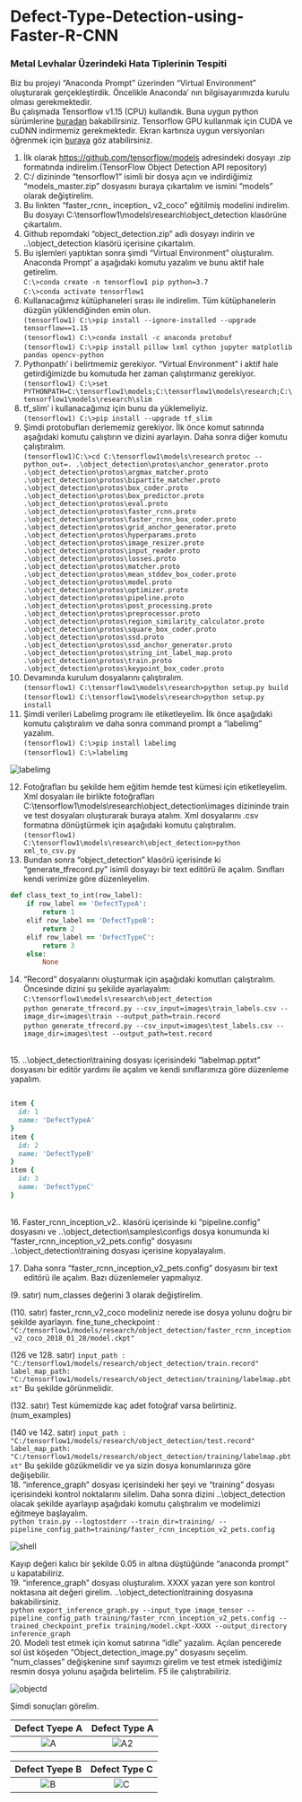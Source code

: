 # Defect-Type-Detection-using-Faster-R-CNN
### Metal Levhalar Üzerindeki Hata Tiplerinin Tespiti <br/>
Biz bu projeyi “Anaconda Prompt” üzerinden “Virtual Environment” oluşturarak gerçekleştirdik. Öncelikle Anaconda’ nın bilgisayarımızda kurulu olması gerekmektedir. <br/>
Bu çalışmada Tensorflow v1.15 (CPU) kullandık. Buna uygun python sürümlerine [buradan](https://www.tensorflow.org/install/source#tested_build_configurations) bakabilirsiniz. Tensorflow GPU kullanmak için CUDA ve cuDNN indirmemiz gerekmektedir. Ekran kartınıza uygun versiyonları öğrenmek için [buraya](https://developer.nvidia.com/cuda-gpus) göz atabilirsiniz.
1. İlk olarak https://github.com/tensorflow/models adresindeki dosyayı .zip formatında indirelim.(TensorFlow Object Detection API repository)<br/>
2. C:/ dizininde “tensorflow1” isimli bir dosya açın ve indirdiğimiz “models_master.zip” dosyasını buraya çıkartalım ve ismini “models” olarak değiştirelim.<br/>
3. Bu linkten “faster_rcnn_ inception_ v2_coco” eğitilmiş modelini indirelim. Bu dosyayı C:\tensorflow1\models\research\object_detection klasörüne çıkartalım.<br/>
4. Github repomdaki “object_detection.zip” adlı dosyayı indirin ve ..\object_detection klasörü içerisine çıkartalım.<br/>
5. Bu işlemleri yaptıktan sonra şimdi “Virtual Environment” oluşturalım. Anaconda Prompt’ a aşağıdaki komutu yazalım ve bunu aktif hale getirelim.<br/>
`C:\>conda create -n tensorflow1 pip python=3.7`<br/>
`C:\>conda activate tensorflow1`<br/>
6. Kullanacağımız kütüphaneleri sırası ile indirelim. Tüm kütüphanelerin düzgün yüklendiğinden emin olun.<br/>
`(tensorflow1) C:\>pip install --ignore-installed --upgrade tensorflow==1.15`<br/>
`(tensorflow1) C:\>conda install -c anaconda protobuf`<br/>
`(tensorflow1) C:\>pip install pillow lxml cython jupyter matplotlib pandas opencv-python` <br/>
7. Pythonpath’ i belirtmemiz gerekiyor. “Virtual Environment” i aktif hale getirdiğimizde bu komutuda her zaman çalıştırmanız gerekiyor.<br/>
`(tensorflow1) C:\>set PYTHONPATH=C:\tensorflow1\models;C:\tensorflow1\models\research;C:\tensorflow1\models\research\slim`<br/>
8. tf_slim’ i kullanacağımız için bunu da yüklemeliyiz.<br/>
`(tensorflow1) C:\>pip install --upgrade tf_slim`<br/>
9. Şimdi protobufları derlememiz gerekiyor. İlk önce komut satırında aşağıdaki komutu çalıştırın ve dizini ayarlayın. Daha sonra diğer komutu çalıştıralım.<br/>
`(tensorflow1)C:\>cd C:\tensorflow1\models\research`
`protoc --python_out=. .\object_detection\protos\anchor_generator.proto .\object_detection\protos\argmax_matcher.proto .\object_detection\protos\bipartite_matcher.proto .\object_detection\protos\box_coder.proto .\object_detection\protos\box_predictor.proto .\object_detection\protos\eval.proto .\object_detection\protos\faster_rcnn.proto .\object_detection\protos\faster_rcnn_box_coder.proto .\object_detection\protos\grid_anchor_generator.proto .\object_detection\protos\hyperparams.proto .\object_detection\protos\image_resizer.proto .\object_detection\protos\input_reader.proto .\object_detection\protos\losses.proto .\object_detection\protos\matcher.proto .\object_detection\protos\mean_stddev_box_coder.proto .\object_detection\protos\model.proto .\object_detection\protos\optimizer.proto .\object_detection\protos\pipeline.proto .\object_detection\protos\post_processing.proto .\object_detection\protos\preprocessor.proto .\object_detection\protos\region_similarity_calculator.proto .\object_detection\protos\square_box_coder.proto .\object_detection\protos\ssd.proto .\object_detection\protos\ssd_anchor_generator.proto .\object_detection\protos\string_int_label_map.proto .\object_detection\protos\train.proto .\object_detection\protos\keypoint_box_coder.proto`
10. Devamında kurulum dosyalarını çalıştıralım.<br/>
`(tensorflow1) C:\tensorflow1\models\research>python setup.py build`<br/>
`(tensorflow1) C:\tensorflow1\models\research>python setup.py install`<br/>
11. Şimdi verileri Labelimg programı ile etiketleyelim. İlk önce aşağıdaki komutu çalıştıralım ve daha sonra command prompt a “labelimg” yazalım. <br/>
`(tensorflow1) C:\>pip install labelimg`<br/>
`(tensorflow1) C:\>labelimg`<br/>

![labelimg](https://github.com/muhammetbektas/Defect-Type-Detection-using-Faster-R-CNN/blob/master/Images/Labelimg.png)

12. Fotoğrafları bu şekilde hem eğitim hemde test kümesi için etiketleyelim. Xml dosyaları ile birlikte fotoğrafları C:\tensorflow1\models\research\object_detection\images dizininde train ve test dosyaları oluşturarak buraya atalım.
Xml dosyalarını .csv formatına dönüştürmek için aşağıdaki komutu çalıştıralım.<br/>
`(tensorflow1) C:\tensorflow1\models\research\object_detection>python xml_to_csv.py`<br/>
13. Bundan sonra “object_detection” klasörü içerisinde ki “generate_tfrecord.py” isimli dosyayı bir text editörü ile açalım. Sınıfları kendi verimize göre düzenleyelim.<br/>
``` ruby
def class_text_to_int(row_label):
    if row_label == 'DefectTypeA':
        return 1
    elif row_label == 'DefectTypeB':
        return 2
    elif row_label == 'DefectTypeC':
        return 3
    else:
        None
```
14. “Record” dosyalarını oluşturmak için aşağıdaki komutları çalıştıralım. Öncesinde dizini şu şekilde ayarlayalım:<br/> `C:\tensorflow1\models\research\object_detection`<br/>
`python generate_tfrecord.py --csv_input=images\train_labels.csv --image_dir=images\train --output_path=train.record`<br/>
`python generate_tfrecord.py --csv_input=images\test_labels.csv --image_dir=images\test --output_path=test.record`
<br/>
15. ..\object_detection\training dosyası içerisindeki “labelmap.pptxt” dosyasını bir editör yardımı ile açalım ve kendi sınıflarımıza göre düzenleme yapalım.<br/>

``` ruby

item {
  id: 1
  name: 'DefectTypeA'
}
item {
  id: 2
  name: 'DefectTypeB'
}
item {
  id: 3
  name: 'DefectTypeC'
}

```
<br/>
16. Faster_rcnn_inception_v2.. klasörü içerisinde ki “pipeline.config” dosyasını ve ..\object_detection\samples\configs dosya konumunda ki “faster_rcnn_inception_v2_pets.config” dosyasını ..\object_detection\training dosyası içerisine kopyalayalım. <br/>

17. Daha sonra “faster_rcnn_inception_v2_pets.config” dosyasını bir text editörü ile açalım. Bazı düzenlemeler yapmalıyız.<br/>

(9. satır) num_classes değerini 3 olarak değiştirelim.<br/>

(110. satır) faster_rcnn_v2_coco modeliniz nerede ise dosya yolunu doğru bir şekilde ayarlayın. fine_tune_checkpoint :<br/> `"C:/tensorflow1/models/research/object_detection/faster_rcnn_inception_v2_coco_2018_01_28/model.ckpt"`<br/>

(126 ve 128. satır) `input_path : "C:/tensorflow1/models/research/object_detection/train.record"`<br/>
`label_map_path: "C:/tensorflow1/models/research/object_detection/training/labelmap.pbtxt"` Bu şekilde görünmelidir.<br/>

(132. satır) Test kümemizde kaç adet fotoğraf varsa belirtiniz.(num_examples)<br/>

(140 ve 142. satır) `input_path : "C:/tensorflow1/models/research/object_detection/test.record"`<br/>
`label_map_path: "C:/tensorflow1/models/research/object_detection/training/labelmap.pbtxt"` Bu şekilde gözükmelidir ve ya sizin dosya konumlarınıza göre değişebilir.<br/>
18. “inference_graph” dosyası içerisindeki her şeyi ve “training” dosyası içerisindeki kontrol noktalarını silelim. Daha sonra dizini ..\object_detection olacak şekilde ayarlayıp aşağıdaki komutu çalıştıralım ve modelimizi eğitmeye başlayalım.<br/>
`python train.py --logtostderr --train_dir=training/ --pipeline_config_path=training/faster_rcnn_inception_v2_pets.config`<br/>

![shell](https://github.com/muhammetbektas/Defect-Type-Detection-using-Faster-R-CNN/blob/master/Images/Shell.png)

Kayıp değeri kalıcı bir şekilde 0.05 in altına düştüğünde “anaconda prompt” u kapatabiliriz.<br/>
19. “inference_graph” dosyası oluşturalım. XXXX yazan yere son kontrol noktasına ait değeri girelim. ..\object_detection\training dosyasına bakabilirsiniz.<br/>
`python export_inference_graph.py --input_type image_tensor --pipeline_config_path training/faster_rcnn_inception_v2_pets.config --trained_checkpoint_prefix training/model.ckpt-XXXX --output_directory inference_graph`<br/>
20. Modeli test etmek için komut satırına “idle” yazalım. Açılan pencerede sol üst köşeden “Object_detection_image.py” dosyasını seçelim. “num_classes” değişkenine sınıf sayımızı girelim ve test etmek istediğimiz resmin dosya yolunu aşağıda belirtelim. F5 ile çalıştırabiliriz.<br/>

![objectd](https://github.com/muhammetbektas/Defect-Type-Detection-using-Faster-R-CNN/blob/master/Images/Object_detection_image.png)

Şimdi sonuçları görelim.<br/>

Defect Tyepe A             |  Defect Type A
:-------------------------:|:-------------------------:
![A](https://github.com/muhammetbektas/Defect-Type-Detection-using-Faster-R-CNN/blob/master/Images/A.png)   |  ![A2](https://github.com/muhammetbektas/Defect-Type-Detection-using-Faster-R-CNN/blob/master/Images/A2.png)

Defect Tyepe B             |  Defect Type C
:-------------------------:|:-------------------------:
![B](https://github.com/muhammetbektas/Defect-Type-Detection-using-Faster-R-CNN/blob/master/Images/B.png)   |  ![C](https://github.com/muhammetbektas/Defect-Type-Detection-using-Faster-R-CNN/blob/master/Images/C.png)
